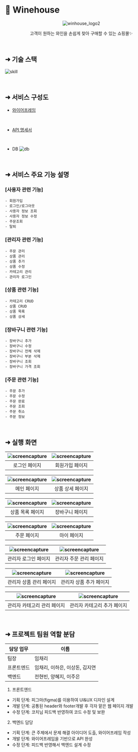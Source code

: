 # 🍷 Winehouse
<div align="center">

![winhouse_logo2](https://github.com/chaeriIM/YAMSpoon-FE/assets/51882233/6ba322f1-eacc-4f82-aead-a44a508a55f3)

고객이 원하는 와인을 손쉽게 찾아 구매할 수 있는 쇼핑몰✨

</div>

<br>

## ➜ 기술 스택
![skill](https://github.com/chaeriIM/YAMSpoon-FE/assets/51882233/34c53e9f-da7d-42e4-9c49-af67d7aabab2)

<br>

## ➜ 서비스 구성도
 - <a href="https://www.figma.com/file/R4vvhQjMq3PSULTtPrkcHU/Wine-House?type=design&node-id=0-1&mode=design&t=AOtlyKpYr70ruUDv-0">와이어프레임</a>
 
 <br>

 - <a href="https://documenter.getpostman.com/view/33073598/2sA2rFSLLQ">API 명세서</a>

 <br>

 - DB
 ![db](https://github.com/chaeriIM/YAMSpoon-FE/assets/51882233/b3b63759-ddda-4c20-9672-4f781dc0ffc3)

<br>

## ➜ 서비스 주요 기능 설명

### [사용자 관련 기능]
    - 회원가입
    - 로그인/로그아웃
    - 사용자 정보 조회
    - 사용자 정보 수정
    - 주문조회
    - 탈퇴

### [관리자 관련 기능]
    - 주문 관리
    - 상품 관리
    - 상품 추가
    - 상품 수정
    - 카테고리 관리
    - 관리자 로그인

### [상품 관련 기능]
    - 카테고리 CRUD
    - 상품 CRUD
    - 상품 목록
    - 상품 상세

### [장바구니 관련 기능]
    - 장바구니 추가
    - 장바구니 수정
    - 장바구니 전체 삭제
    - 장바구니 부분 삭제
    - 장바구니 조회
    - 장바구니 가격 조회

### [주문 관련 기능]
    - 주문 추가
    - 주문 수정
    - 주문 완료
    - 주문 조회
    - 주문 취소
    - 주문 정보

<br>

## ➜ 실행 화면

|![screencapture](https://github.com/chaeriIM/YAMSpoon-FE/assets/51882233/0e55cbb4-e13b-4255-9165-7e71f6f770e4)|![screencapture](https://github.com/chaeriIM/YAMSpoon-FE/assets/51882233/d30a8c46-613a-444e-8800-849167e3b7db)|
|:---:|:---:|
|로그인 페이지|회원가입 페이지|

|![screencapture](https://github.com/chaeriIM/YAMSpoon-FE/assets/51882233/a72ddc10-f48a-45bd-9192-a1225ab2ecab)|![screencapture](https://github.com/chaeriIM/YAMSpoon-FE/assets/51882233/2790ba98-f18f-46c4-aad5-b3345e1e00c8)|
|:---:|:---:|
|메인 페이지|상품 상세 페이지|

|![screencapture](https://github.com/chaeriIM/YAMSpoon-FE/assets/51882233/e4cfa96e-930d-4b18-aa27-5683e28e67f3)|![screencapture](https://github.com/chaeriIM/YAMSpoon-FE/assets/51882233/5bed4c7e-bfe5-43d7-aa65-d47a3298af2e)|
|:---:|:---:|
|상품 목록 페이지|장바구니 페이지|

|![screencapture](https://github.com/chaeriIM/YAMSpoon-FE/assets/51882233/d79db2ed-69c2-4b2a-a10f-d8cad23496bd)|![screencapture](https://github.com/chaeriIM/YAMSpoon-FE/assets/51882233/809b9238-af54-4459-bea7-2e4c13e9a665)|
|:---:|:---:|
|주문 페이지|마이 페이지|

|![screencapture](https://github.com/chaeriIM/YAMSpoon-FE/assets/51882233/eba91f09-a914-4c0b-b911-7be741ae45f0)|![screencapture](https://github.com/chaeriIM/YAMSpoon-FE/assets/51882233/a0f54e25-606c-4ed3-9f8e-8001857877e4)|
|:---:|:---:|
|관리자 로그인 페이지|관리자 주문 관리 페이지|

|![screencapture](https://github.com/chaeriIM/YAMSpoon-FE/assets/51882233/4d83df2e-2cd5-42f6-9130-790ba1073cf7)|![screencapture](https://github.com/chaeriIM/YAMSpoon-FE/assets/51882233/a2e2ca38-153f-4b23-b9c4-bfdf0c514226)|
|:---:|:---:|
|관리자 상품 관리 페이지|관리자 상품 추가 페이지|

|![screencapture](https://github.com/chaeriIM/YAMSpoon-FE/assets/51882233/e48303d6-e025-4f02-81da-2529b8bc4b37)|![screencapture](https://github.com/chaeriIM/YAMSpoon-FE/assets/51882233/2481ff1d-c082-4e6b-9d2a-5f53ac84ae4e)|
|:---:|:---:|
|관리자 카테고리 관리 페이지|관리자 카테고리 추가 페이지|

<br>

## ➜ 프로젝트 팀원 역할 분담
| 담당 업무 | 이름 |
| ------ | ------ |
| 팀장 | 임채리 |
| 프론트엔드 | 임채리, 이하은, 이상돈, 김지연 |
| 백엔드 | 전현빈, 양혜지, 이주은 |

1. 프론트엔드

- 기획 단계: 피그마(figma)를 이용하여 UI&UX 디자인 설계
- 개발 단계: 공통된 header와 footer개발 후 각자 맡은 웹 페이지 개발
- 수정 단계: 코치님 피드백 반영하여 코드 수정 및 보완

2. 백엔드 담당

- 기획 단계: 큰 주제에서 문제 해결 아이디어 도출, 와이어프레임 작성
- 개발 단계: 와이어프레임을 기반으로 API 완성
- 수정 단계: 피드백 반영해서 백엔드 설계 수정